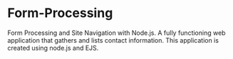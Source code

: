 # Form-Processing
Form Processing and Site Navigation with Node.js. A fully functioning web application that gathers and lists contact information. This application is created using node.js and EJS.
